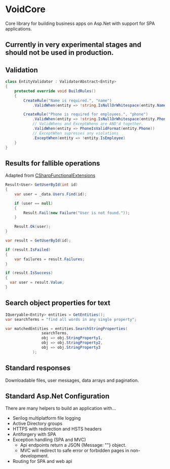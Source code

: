 # VoidCore
Core library for building business apps on Asp.Net with support for SPA applications.

## Currently in very experimental stages and should not be used in production.

## Validation
```csharp
class EntityValidator : ValidatorAbstract<Entity>
{
    protected override void BuildRules()
    {
        CreateRule("Name is required.", "name")
            .ValidWhen(entity => !string.IsNullOrWhitespace(entity.Name));

        CreateRule("Phone is required for employees.", "phone")
            .ValidWhen(entity => !string.IsNullOrWhitespace(entity.Phone))
            // ValidWhens and ExceptWhens are AND'd together.
            .ValidWhen(entity => PhoneIsValidFormat(entity.Phone))
            // ExceptWhen supresses any violations
            .ExceptWhen(entity => !entity.IsEmployee)
    }
}
```

## Results for fallible operations
Adapted from [CSharpFunctionalExtensions](https://github.com/vkhorikov/CSharpFunctionalExtensions)
```csharp
Result<User> GetUserById(int id)
{
    var user = _data.Users.Find(id);

    if (user == null)
    {
        Result.Fail(new Failure("User is not found."));
    }

    Result.Ok(user);
}

var result = GetUserById(id);

if (result.IsFailed)
{
    var failures = result.Failures;
}

if (result.IsSuccess)
{
  var user = result.Value;
}
```

## Search object properties for text
```csharp
IQueryable<Entity> entities = GetEntities();
var searchTerms = "find all words in any single property";

var matchedEntities = entities.SearchStringProperties(
                searchTerms,
                obj => obj.StringProperty1,
                obj => obj.StringProperty2,
                obj => obj.StringProperty3
            );
```

## Standard responses
Downloadable files, user messages, data arrays and pagination.

## Standard Asp.Net Configuration
There are many helpers to build an application with...
 * Serilog multiplatform file logging
 * Active Directory groups
 * HTTPS with redirection and HSTS headers
 * Antiforgery with SPA
 * Exception handling (SPA and MVC)
   * Api endpoints return a JSON {Message: ""} object.
   * MVC will redirect to safe error or forbidden pages in non-development.
 * Routing for SPA and web api
